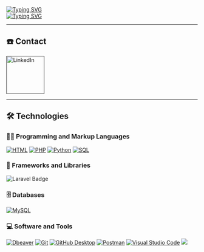 <a href="https://git.io/typing-svg">
    <img src="https://readme-typing-svg.demolab.com?font=Fira+Code&size=28&pause=800&color=FF0000&center=true&repeat=false&width=1000&lines=Tom+Rutter" alt="Typing SVG" />
</a>
<br>
<a href="https://git.io/typing-svg">
    <img src="https://readme-typing-svg.demolab.com?font=Fira+Code&size=25&pause=800&color=5EFF09&center=true&repeat=false&width=1000&lines=Aspiring+Backend+Developer" alt="Typing SVG" />
</a>

<hr>

<h2>☎️ Contact</h2>
<a href=" ">
    <img width="100px" alt="LinkedIn" title="LinkedIn" src="https://img.shields.io/badge/LinkedIn-0077B5?style=for-the-badge&logo=linkedin&logoColor=white" />
</a>

<hr>

<h2>🛠️ Technologies</h2>

<h3>👨‍💻 Programming and Markup Languages</h3>

<p>
    <a href="#"><img alt="HTML" src="https://img.shields.io/badge/HTML-E34F26.svg?logo=html5&logoColor=white"></a>
    <a href="#"><img alt="PHP" src="https://img.shields.io/badge/PHP-777BB4.svg?logo=php&logoColor=white"></a>
    <a href="#"><img alt="Python" src="https://img.shields.io/badge/Python-14354C.svg?logo=python&logoColor=white"></a>
    <a href="#"><img alt="SQL" src="https://custom-icon-badges.demolab.com/badge/SQL-025E8C.svg?logo=database&logoColor=white"></a>
</p>

<h3>🧰 Frameworks and Libraries</h3>

<p>
    <img src="https://img.shields.io/badge/Laravel-v8.x-orange?logo=laravel&logoColor=white" alt="Laravel Badge">
</p>

<h3>🗄️ Databases</h3>

<p>
    <a href="#"><img alt="MySQL" src="https://img.shields.io/badge/MySQL-00f.svg?logo=mysql&logoColor=white"></a>
</p>

<h3>💻 Software and Tools</h3>

<p>
    <a href="#"><img alt="Dbeaver" src="https://custom-icon-badges.demolab.com/badge/-Dbeaver-372923?logo=dbeaver-mono&logoColor=white"></a>
    <a href="#"><img alt="Git" src="https://img.shields.io/badge/Git-F05033.svg?logo=git&logoColor=white"></a>
    <a href="#"><img alt="GitHub Desktop" src="https://img.shields.io/badge/GitHub%20Desktop-8034A9.svg?logo=github&logoColor=white"></a>
    <a href="#"><img alt="Postman" src="https://img.shields.io/badge/Postman-FF6C37?logo=postman&logoColor=white"></a>
    <a href="#"><img alt="Visual Studio Code" src="https://img.shields.io/badge/Visual%20Studio%20Code-0078d7.svg?logo=visual-studio-code&logoColor=white"></a>
    <img src='https://img.shields.io/badge/DATADOG-632CA6?style=for-the-badge&logo=datadog&logoColor=white'>
</p>
